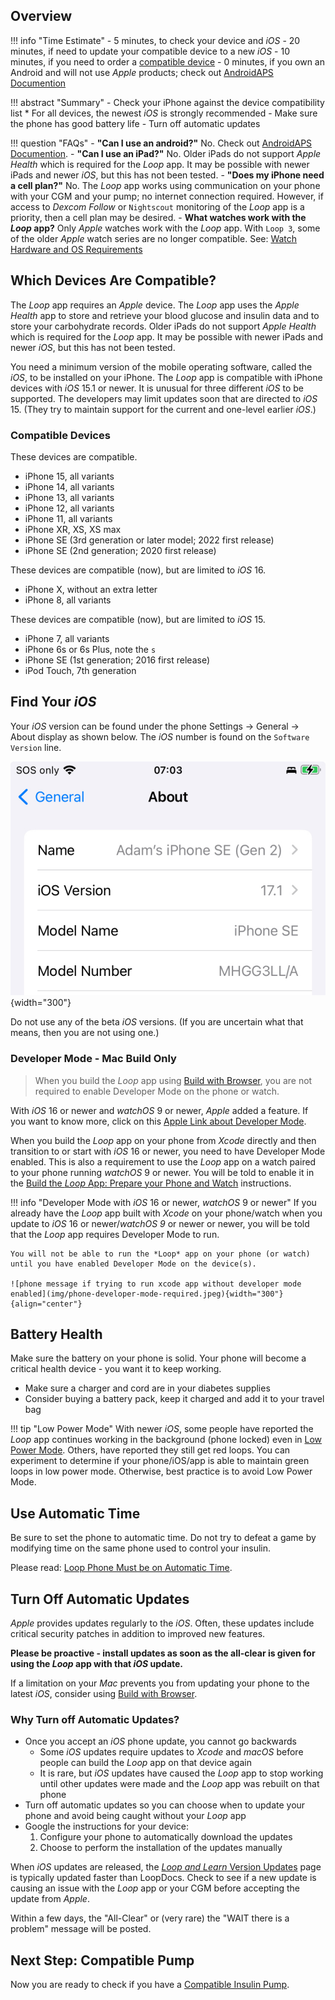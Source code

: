 ## Overview

!!! info "Time Estimate"
    - 5 minutes, to check your device and *iOS*
    - 20 minutes, if need to update your compatible device to a new *iOS*
    - 10 minutes, if you need to order a [compatible device](phone.md#compatible-devices)
    - 0 minutes, if you own an Android and will not use *Apple* products; check out [AndroidAPS Documention](https://androidaps.readthedocs.io/en/latest/)

!!! abstract "Summary"
    - Check your iPhone against the device compatibility list
        * For all devices, the newest *iOS* is strongly recommended
    - Make sure the phone has good battery life
    - Turn off automatic updates

!!! question "FAQs"
    - **"Can I use an android?"** No. Check out [AndroidAPS Documention](https://androidaps.readthedocs.io/en/latest/).
    - **"Can I use an iPad?"** No. Older iPads do not support *Apple Health* which is required for the *Loop* app. It may be possible with newer iPads and newer *iOS*, but this has not been tested.
    - **"Does my iPhone need a cell plan?"** No. The *Loop* app works using communication on your phone with your CGM and your pump; no internet connection required. However, if access to *Dexcom Follow* or <code>Nightscout</code> monitoring of the *Loop* app is a priority, then a cell plan may be desired.
    - **What watches work with the *Loop* app?** Only *Apple* watches work with the *Loop* app. With `Loop 3`, some of the older *Apple* watch series are no longer compatible. See: [Watch Hardware and OS Requirements](../operation/features/watch.md#watch-hardware-and-os-requirements)

## Which Devices Are Compatible?

The *Loop* app requires an *Apple* device. The *Loop* app uses the *Apple Health* app to store and retrieve your blood glucose and insulin data and to store your carbohydrate records. Older iPads do not support *Apple Health* which is required for the *Loop* app. It may be possible with newer iPads and newer *iOS*, but this has not been tested.

You need a minimum version of the mobile operating software, called the *iOS*, to be installed on your iPhone. The *Loop* app is compatible with iPhone devices with *iOS* 15.1 or newer. It is unusual for three different *iOS* to be supported. The developers may limit updates soon that are directed to *iOS* 15. (They try to maintain support for the current and one-level earlier *iOS*.)

### Compatible Devices

These devices are compatible.

- iPhone 15, all variants
- iPhone 14, all variants
- iPhone 13, all variants
- iPhone 12, all variants
- iPhone 11, all variants
- iPhone XR, XS, XS max 
- iPhone SE (3rd generation or later model; 2022 first release)
- iPhone SE (2nd generation; 2020 first release)

These devices are compatible (now), but are limited to *iOS* 16.

- iPhone X, without an extra letter
- iPhone 8, all variants

These devices are compatible (now), but are limited to *iOS* 15.

- iPhone 7, all variants
- iPhone 6s or 6s Plus, note the `s`
- iPhone SE (1st generation; 2016 first release)
- iPod Touch, 7th generation

## Find Your *iOS*

Your *iOS* version can be found under the phone Settings -> General -> About display as shown below. The *iOS* number is found on the `Software Version` line.

![phone current iOS display](img/ios.svg){width="300"}

Do not use any of the beta *iOS* versions. (If you are uncertain what that means, then you are not using one.)

### Developer Mode - **Mac** Build Only

> When you build the *Loop* app using [Build with Browser](../gh-actions/gh-overview.md), you are not required to enable Developer Mode on the phone or watch.

With *iOS* 16 or newer and *watchOS* 9 or newer, *Apple* added a feature. If you want to know more, click on this [Apple Link about Developer Mode](https://developer.apple.com/documentation/xcode/enabling-developer-mode-on-a-device).

When you build the *Loop* app on your phone from *Xcode* directly and then transition to or start with *iOS* 16 or newer, you need to have Developer Mode enabled. This is also a requirement to use the *Loop* app on a watch paired to your phone running *watchOS* 9 or newer. You will be told to enable it in the [Build the *Loop* App: Prepare your Phone and Watch](build-app.md#prepare-your-phone-and-watch) instructions.

!!! info "Developer Mode with *iOS* 16 or newer, *watchOS* 9 or newer"
    If you already have the *Loop* app built with *Xcode* on your phone/watch when you update to *iOS* 16 or newer/*watchOS 9* or newer or newer, you will be told that the *Loop* app requires Developer Mode to run.
    
    You will not be able to run the *Loop* app on your phone (or watch) until you have enabled Developer Mode on the device(s).

    ![phone message if trying to run xcode app without developer mode enabled](img/phone-developer-mode-required.jpeg){width="300"}
    {align="center"}


## Battery Health

Make sure the battery on your phone is solid. Your phone will become a critical health device - you want it to keep working.

* Make sure a charger and cord are in your diabetes supplies
* Consider buying a battery pack, keep it charged and add it to your travel bag

!!! tip "Low Power Mode"
    With newer *iOS*, some people have reported the *Loop* app continues working in the background (phone locked) even in [Low Power Mode](https://support.apple.com/en-us/HT205234). Others, have reported they still get red loops. You can experiment to determine if your phone/iOS/app is able to maintain green loops in low power mode. Otherwise, best practice is to avoid Low Power Mode.

## Use Automatic Time

Be sure to set the phone to automatic time. Do not try to defeat a game by modifying time on the same phone used to control your insulin.

Please read: [Loop Phone Must be on Automatic Time](../faqs/time-faqs.md#loop-phone-must-be-on-automatic-time).

## Turn Off Automatic Updates

*Apple* provides updates regularly to the *iOS*.  Often, these updates include critical security patches in addition to improved new features.

**Please be proactive - install updates as soon as the all-clear is given for using the *Loop* app with that *iOS* update.**

If a limitation on your *Mac* prevents you from updating your phone to the latest *iOS*, consider using [Build with Browser](../gh-actions/gh-overview.md).


### Why Turn off Automatic Updates?

* Once you accept an *iOS* phone update, you cannot go backwards
    * Some *iOS* updates require updates to *Xcode* and *macOS* before people can build the *Loop* app on that device again
    * It is rare, but *iOS* updates have caused the *Loop* app to stop working until other updates were made and the *Loop* app was rebuilt on that phone
* Turn off automatic updates so you can choose when to update your phone and avoid being caught without your *Loop* app
* Google the instructions for your device:
    1. Configure your phone to automatically download the updates
    1. Choose to perform the installation of the updates manually

When *iOS* updates are released, the [_<span translate="no">Loop and Learn</span>_ Version Updates](https://www.loopandlearn.org/version-updates) page is typically updated faster than LoopDocs. Check to see if a new update is causing an issue with the *Loop* app or your CGM before accepting the update from *Apple*.

Within a few days, the "All-Clear" or (very rare) the "WAIT there is a problem" message will be posted.

## Next Step: Compatible Pump

Now you are ready to check if you have a [Compatible Insulin Pump](pump.md).
